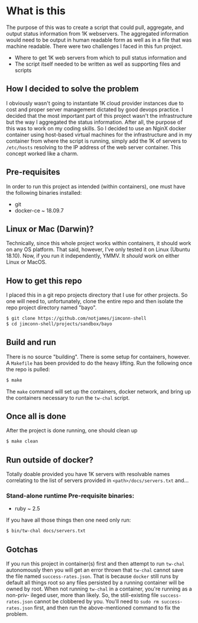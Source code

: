 # What is this
The purpose of this was to create a script that could pull, aggregate, and output
status information from 1K webservers. The aggregated information would need to
be output in human readable form as well as in a file that was machine readable.
There were two challenges I faced in this fun project.

  * Where to get 1K web servers from which to pull status information and
  * The script itself needed to be written as well as supporting files and scripts

## How I decided to solve the problem
I obviously wasn't going to instantiate 1K cloud provider instances due to cost and
proper server management dictated by good devops practice. I decided that
the most important part of this project wasn't the infrastructure but the
way I aggregated the status information. After all, the purpose of this was
to work on my coding skills. So I decided to use an NginX docker container
using host-based virtual machines for the infrastructure and in my container
from where the script is running, simply add the 1K of servers to `/etc/hosts`
resolving to the IP address of the web server container. This concept worked
like a charm.

## Pre-requisites
In order to run this project as intended (within containers), one must have
the following binaries installed:

  * git
  * docker-ce ~ 18.09.7

## Linux or Mac (Darwin)?
Technically, since this whole project works within containers, it should work
on any OS platform. That said, however, I've only tested it on Linux (Ubuntu
18.10). Now, if you run it independently, YMMV. It *should* work on either
Linux or MacOS.

## How to get this repo
I placed this in a git repo projects directory that I use for other projects.
So one will need to, unfortunately, clone the entire repo and then isolate the
repo project directory named "bayo".

```sh
$ git clone https://github.com/notjames/jimconn-shell
$ cd jimconn-shell/projects/sandbox/bayo
```

## Build and run
There is no source "building". There is some setup for containers, however. A
`Makefile` has been provided to do the heavy lifting. Run the following once
the repo is pulled:

```sh
$ make
```

The `make` command will set up the containers, docker network, and bring up the
containers necessary to run the `tw-chal` script.

## Once all is done
After the project is done running, one should clean up

```sh
$ make clean
```

## Run outside of docker?
Totally doable provided you have 1K servers with resolvable names correlating
to the list of servers provided in `<path>/docs/servers.txt` and...

### Stand-alone runtime Pre-requisite binaries:

  * ruby ~ 2.5

If you have all those things then one need only run:

```sh
$ bin/tw-chal docs/servers.txt
```

## Gotchas
If you run this project in container(s) first and then attempt to run `tw-chal`
autonomously then you will get an error thrown that `tw-chal` cannot save the
file named `success-rates.json`. That is because `docker` still runs by default
all things root so any files persisted by a running container will be owned by
root. When not running `tw-chal` in a container, you're running as a non-priv-
ileged user, more than likely. So, the still-existing file `success-rates.json`
cannot be clobbered by you. You'll need to `sudo rm success-rates.json` first,
and then run the above-mentioned command to fix the problem.
